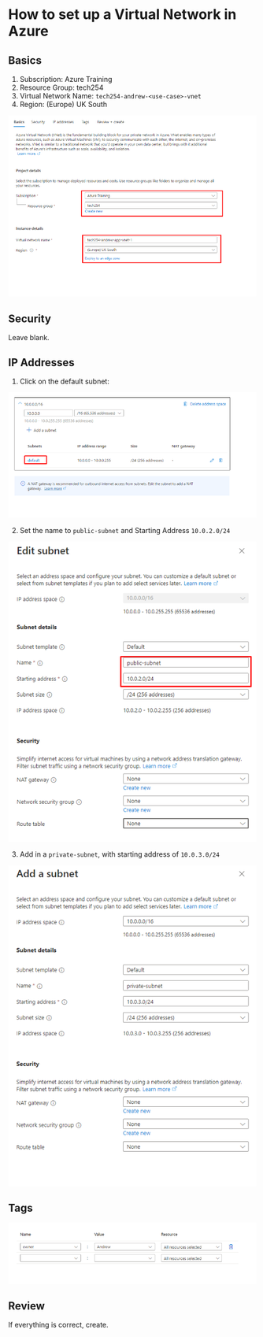 # How to set up a Virtual Network in Azure

## Basics

1. Subscription: Azure Training
2. Resource Group: tech254
3. Virtual Network Name: `tech254-andrew-<use-case>-vnet`
4. Region: (Europe) UK South

![img.png](images/image.png)

## Security

Leave blank.

## IP Addresses

1. Click on the default subnet:

![img.png](images/image-2.png)

2. Set the name to `public-subnet` and Starting Address `10.0.2.0/24`

![img.png](images/image-1.png)

3. Add in a `private-subnet`, with starting address of `10.0.3.0/24`

![img.png](images/image-3.png)

## Tags

![img.png](images/image-4.png)

## Review

If everything is correct, create.
